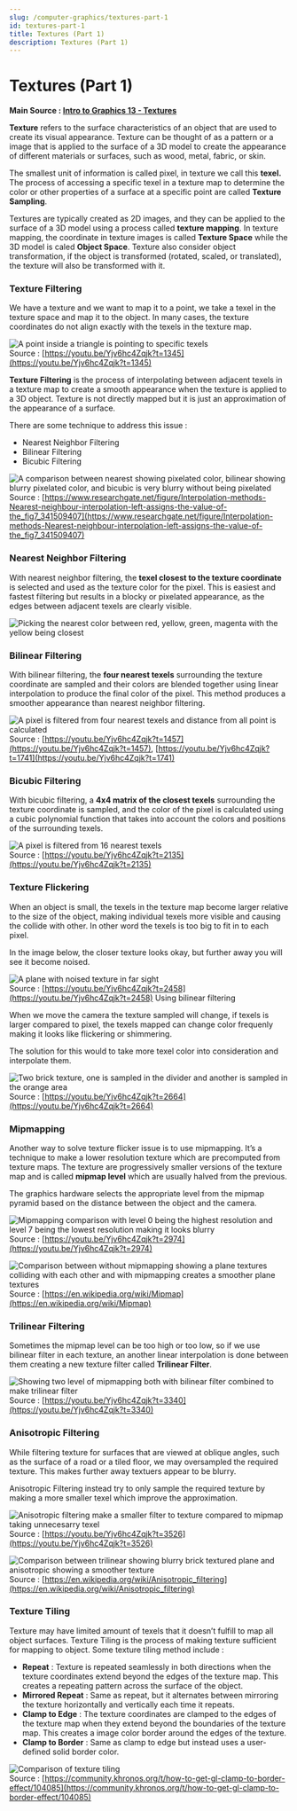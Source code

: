 ```yaml
---
slug: /computer-graphics/textures-part-1
id: textures-part-1
title: Textures (Part 1)
description: Textures (Part 1)
---
```

# Textures (Part 1)

**Main Source : [Intro to Graphics 13 - Textures](https://youtu.be/Yjv6hc4Zqjk)**

**Texture** refers to the surface characteristics of an object that are used to create its visual appearance. Texture can be thought of as a pattern or a image that is applied to the surface of a 3D model to create the appearance of different materials or surfaces, such as wood, metal, fabric, or skin. 

The smallest unit of information is called pixel, in texture we call this **texel.** The process of accessing a specific texel in a texture map to determine the color or other properties of a surface at a specific point are called **Texture Sampling**.

Textures are typically created as 2D images, and they can be applied to the surface of a 3D model using a process called **texture mapping**. In texture mapping, the coordinate in texture images is called **Texture Space** while the 3D model is caled **Object Space**. Texture also consider object transformation, if the object is transformed (rotated, scaled, or translated), the texture will also be transformed with it.

### Texture Filtering

We have a texture and we want to map it to a point, we take a texel in the texture space and map it to the object. In many cases, the texture coordinates do not align exactly with the texels in the texture map.

![A point inside a triangle is pointing to specific texels](./texture-filtering.png)  
Source : [https://youtu.be/Yjv6hc4Zqjk?t=1345](https://youtu.be/Yjv6hc4Zqjk?t=1345)

**Texture Filtering** is the process of interpolating between adjacent texels in a texture map to create a smooth appearance when the texture is applied to a 3D object. Texture is not directly mapped but it is just an approximation of the appearance of a surface. 

There are some technique to address this issue :

- Nearest Neighbor Filtering
- Bilinear Filtering
- Bicubic Filtering

![A comparison between nearest showing pixelated color, bilinear showing blurry pixelated color, and bicubic is very blurry without being pixelated](./textures-filtering-types.png)  
Source : [https://www.researchgate.net/figure/Interpolation-methods-Nearest-neighbour-interpolation-left-assigns-the-value-of-the_fig7_341509407](https://www.researchgate.net/figure/Interpolation-methods-Nearest-neighbour-interpolation-left-assigns-the-value-of-the_fig7_341509407)

### Nearest Neighbor Filtering

With nearest neighbor filtering, the **texel closest to the texture coordinate** is selected and used as the texture color for the pixel. This is easiest and fastest filtering but results in a blocky or pixelated appearance, as the edges between adjacent texels are clearly visible.

![Picking the nearest color between red, yellow, green, magenta with the yellow being closest](./nearest-filtering.png)

### Bilinear Filtering

With bilinear filtering, the **four nearest texels** surrounding the texture coordinate are sampled and their colors are blended together using linear interpolation to produce the final color of the pixel. This method produces a smoother appearance than nearest neighbor filtering.

![A pixel is filtered from four nearest texels and distance from all point is calculated](./bilinear-filtering.png)  
Source : [https://youtu.be/Yjv6hc4Zqjk?t=1457](https://youtu.be/Yjv6hc4Zqjk?t=1457), [https://youtu.be/Yjv6hc4Zqjk?t=1741](https://youtu.be/Yjv6hc4Zqjk?t=1741)

### Bicubic Filtering

With bicubic filtering, a **4x4 matrix of the closest texels** surrounding the texture coordinate is sampled, and the color of the pixel is calculated using a cubic polynomial function that takes into account the colors and positions of the surrounding texels.

![A pixel is filtered from 16 nearest texels](./bicubic-filtering.png)  
Source : [https://youtu.be/Yjv6hc4Zqjk?t=2135](https://youtu.be/Yjv6hc4Zqjk?t=2135)

### Texture Flickering

When an object is small, the texels in the texture map become larger relative to the size of the object, making individual texels more visible and causing the collide with other. In other word the texels is too big to fit in to each pixel.

In the image below, the closer texture looks okay, but further away you will see it become noised.

![A plane with noised texture in far sight](./texture-flickering.png)  
Source : [https://youtu.be/Yjv6hc4Zqjk?t=2458](https://youtu.be/Yjv6hc4Zqjk?t=2458)
Using bilinear filtering

When we move the camera the texture sampled will change, if texels is larger compared to pixel, the texels mapped can change color frequenly making it looks like flickering or shimmering.

The solution for this would to take more texel color into consideration and interpolate them.

![Two brick texture, one is sampled in the divider and another is sampled in the orange area](./texture-flickering-problem.png)  
Source : [https://youtu.be/Yjv6hc4Zqjk?t=2664](https://youtu.be/Yjv6hc4Zqjk?t=2664)

### Mipmapping

Another way to solve texture flicker issue is to use mipmapping. It’s a technique to make a lower resolution texture which are precomputed from texture maps. The texture are progressively smaller versions of the texture map and is called **mipmap level** which are usually halved from the previous.

The graphics hardware selects the appropriate level from the mipmap pyramid based on the distance between the object and the camera.

![Mipmapping comparison with level 0 being the highest resolution and level 7 being the lowest resolution making it looks blurry](./mipmapping.png)  
Source : [https://youtu.be/Yjv6hc4Zqjk?t=2974](https://youtu.be/Yjv6hc4Zqjk?t=2974)

![Comparison between without mipmapping showing a plane textures colliding with each other and with mipmapping creates a smoother plane textures](./mipmapping-comparison.png)  
Source : [https://en.wikipedia.org/wiki/Mipmap](https://en.wikipedia.org/wiki/Mipmap)

### Trilinear Filtering

Sometimes the mipmap level can be too high or too low, so if we use bilinear filter in each texture, an another linear interpolation is done between them creating a new texture filter called **Trilinear Filter**.

![Showing two level of mipmapping both with bilinear filter combined to make trilinear filter](./trilinear-filter.png)  
Source : [https://youtu.be/Yjv6hc4Zqjk?t=3340](https://youtu.be/Yjv6hc4Zqjk?t=3340)

### Anisotropic Filtering

While filtering texture for surfaces that are viewed at oblique angles, such as the surface of a road or a tiled floor, we may oversampled the required texture. This makes further away textuers appear to be blurry.

Anisotropic Filtering instead try to only sample the required texture by making a more smaller texel which improve the approximation.

![Anisotropic filtering make a smaller filter to texture compared to mipmap taking unnecesarry texel](./anisotropic-filtering.png)  
Source : [https://youtu.be/Yjv6hc4Zqjk?t=3526](https://youtu.be/Yjv6hc4Zqjk?t=3526)

![Comparison between trilinear showing blurry brick textured plane and anisotropic showing a smoother texture](./anisotropic-filtering-comparison.png)  
Source : [https://en.wikipedia.org/wiki/Anisotropic_filtering](https://en.wikipedia.org/wiki/Anisotropic_filtering)

### Texture Tiling

Texture may have limited amount of texels that it doesn’t fulfill to map all object surfaces. Texture Tiling is the process of making texture sufficient for mapping to object. Some texture tiling method include :

- **Repeat** : Texture is repeated seamlessly in both directions when the texture coordinates extend beyond the edges of the texture map. This creates a repeating pattern across the surface of the object.
- **Mirrored Repeat** : Same as repeat, but it alternates between mirroring the texture horizontally and vertically each time it repeats.
- **Clamp to Edge** : The texture coordinates are clamped to the edges of the texture map when they extend beyond the boundaries of the texture map. This creates a image color border around the edges of the texture.
- **Clamp to Border** : Same as clamp to edge but instead uses a user-defined solid border color.

![Comparison of texture tiling](./texture-tiling.png)  
Source : [https://community.khronos.org/t/how-to-get-gl-clamp-to-border-effect/104085](https://community.khronos.org/t/how-to-get-gl-clamp-to-border-effect/104085)
